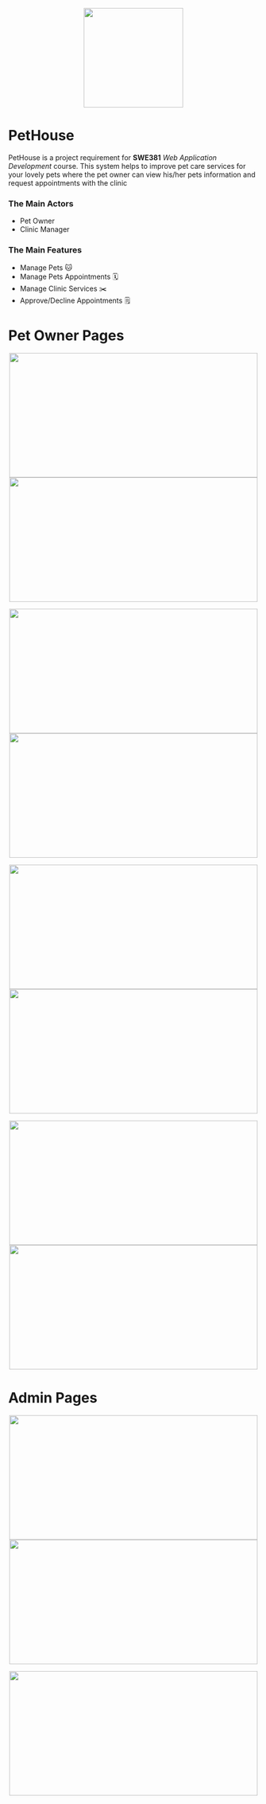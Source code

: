 <p align="center">
<img width="200" height="200" src="https://user-images.githubusercontent.com/86523699/185805735-fa2375c1-3adb-4321-ac24-4f2d7dfc71c4.png"> 
</p>

# PetHouse
PetHouse is a project requirement for **SWE381** *Web Application Development* course. This system helps to improve pet care services for your lovely pets where the pet owner can view his/her pets information and request appointments with the clinic 


### The Main Actors
- Pet Owner
- Clinic Manager


### The Main Features

- Manage Pets :cat:
- Manage Pets Appointments :spiral_calendar:
- Manage Clinic Services :scissors:
- Approve/Decline Appointments :spiral_notepad:


# Pet Owner Pages
<p align="center">
<img width="500" height="250" src="https://user-images.githubusercontent.com/86523699/200040417-051abc5a-bd8c-4285-adfa-0a51ef21f1d3.jpg"> 
<img width="500" height="250" src="https://user-images.githubusercontent.com/86523699/200041472-69f6f9cc-bfeb-4780-b7dd-ba6d0c762217.jpg"> 
</p>
<p align="center">
<img width="500" height="250" src="https://user-images.githubusercontent.com/86523699/200041601-6778e6f5-4b58-41d2-90ef-cdb79ec83f30.jpg"> 
<img width="500" height="250" src="https://user-images.githubusercontent.com/86523699/200043637-49d836bf-dccd-48c9-83d0-43889bc31d27.jpg"> 
</p>
<p align="center">
<img width="500" height="250" src="https://user-images.githubusercontent.com/86523699/200041636-31a31e5f-0865-442e-a06e-9a30afb643db.jpg"> 
<img width="500" height="250" src="https://user-images.githubusercontent.com/86523699/200041661-386fe7a2-b1db-4ced-a90c-2520b7168919.jpg"> 
</p>
<p align="center">
<img width="500" height="250" src="https://user-images.githubusercontent.com/86523699/200041673-6b13f0d2-6c03-4ec2-9b83-e815b261879c.jpg"> 
<img width="500" height="250" src="https://user-images.githubusercontent.com/86523699/200043422-f5760973-b5f8-4e64-8543-cc3e83ee9ffd.jpg"> 
</p>

# Admin Pages
<p align="center">
<img width="500" height="250" src="https://user-images.githubusercontent.com/86523699/200043591-006d5454-cf9e-47da-be90-32c87d519b51.jpg"> 
<img width="500" height="250" src="https://user-images.githubusercontent.com/86523699/200043612-80cab541-1df7-4074-9cad-3b83c869ad3a.jpg"> 
</p>
<p align="center">
<img width="500" height="250" src="https://user-images.githubusercontent.com/86523699/200043628-c479b8e8-d1e4-4690-9974-0177efbd1a3c.jpg"> 
</p>





